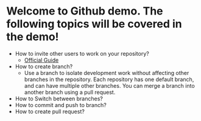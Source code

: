 # Welcome to Github demo. The following topics will be covered in the demo!

- How to invite other users to work on your repository?
   * [Official Guide](https://docs.github.com/en/github/setting-up-and-managing-your-github-user-account/managing-access-to-your-personal-repositories/inviting-collaborators-to-a-personal-repository)
- How to create branch?
  * Use a branch to isolate development work without affecting other branches in the repository. Each repository has one default branch, and can have multiple other branches. You can merge a branch into another branch using a pull request.
- How to Switch between branches?
- How to commit and push to branch?
- How to create pull request?
